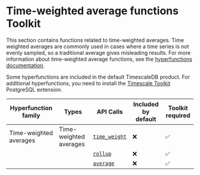 # Time-weighted average functions <tag type="toolkit">Toolkit</tag>
This section contains functions related to time-weighted averages. Time weighted
averages are commonly used in cases where a time series is not evenly sampled,
so a traditional average gives misleading results. For more information
about time-weighted average functions, see the
[hyperfunctions documentation][hyperfunctions-time-weight-average].

Some hyperfunctions are included in the default TimescaleDB product. For
additional hyperfunctions, you need to install the
[Timescale Toolkit][install-toolkit] PostgreSQL extension.

|Hyperfunction family|Types|API Calls|Included by default|Toolkit required|
|-|-|-|-|-|
|Time-weighted averages|Time-weighted averages|[`time_weight`](/hyperfunctions/time-weighted-averages/time_weight/)|❌|✅|
|||[`rollup`](/hyperfunctions/time-weighted-averages/rollup-timeweight/)|❌|✅|
|||[`average`](/hyperfunctions/time-weighted-averages/average-time-weight/)|❌|✅|

[hyperfunctions-time-weight-average]: timescaledb/:currentVersion:/how-to-guides/hyperfunctions/time-weighted-averages/
[install-toolkit]: timescaledb/:currentVersion:/how-to-guides/hyperfunctions/install-toolkit
